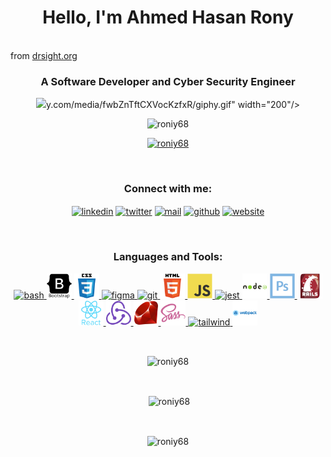 <h1 align="center">Hello, I'm Ahmed Hasan Rony </h1>
<br/>from <a style="{text-decoration:none;color:blue;font-size:40px;}" href="dr-sight.github.io">drsight.org</a>
<h3 align="center">A Software Developer and Cyber Security Engineer </h3>
<div id="header" align="center">
  <img src="https://media.gipdr-sight.github.io"hdrsight.org</a>y.com/media/fwbZnTftCXVocKzfxR/giphy.gif" width="200"/>
</div>

<p align="center"> <img src="https://komarev.com/ghpvc/?username=roniy68&label=Profile%20views&color=0e75b6&style=flat" alt="roniy68" /> </p>

<p align="center"> <a href="https://github.com/ryo-ma/github-profile-trophy"><img src="https://github-profile-trophy.vercel.app/?username=roniy68" alt="roniy68" /></a> </p>

<br>

<h3 align="center">Connect with me:</h3>
<p align="center">
<a href="https://www.linkedin.com/in/ahroniy/" target="blank"><img align="center" src="https://media.tenor.com/8q8PYGT5jW0AAAAd/linkedin-teameasil.gif" alt="linkedin" height="50" width="50" /></a>
<a href="https://twitter.com/ahroniy" target="blank"><img align="center" src="https://media.giphy.com/media/SMKiEh9WDO6ze/giphy.gif" alt="twitter" height="50" width="50" /></a>
<a href="mailto:ahmed.hasan.rony@gmail.com?subject=Reaching%20Out%20to%20you%20from%20Github" target="blank"><img align="center" src="https://media.giphy.com/media/5NPhdqmyRxn8I/giphy.gif" alt="mail" height="50" width="50" /></a>
<a href="https://www.github.com/roniy68" target="blank"><img align="center" src="https://media1.giphy.com/avatars/mwooodward/cIe5MvDvX4Vc.gif" alt="github" height="50" width="50" /></a>
<a href="https://roniy68.github.io" target="blank"><img align="center" src="https://media.giphy.com/media/eNkinmRoeqYhDvU476/giphy.gif" alt="website" height="50" width="50" /></a>
</p>


<br>

<h3 align="center">Languages and Tools:</h3>
<p align="center"> <a href="https://www.gnu.org/software/bash/" target="_blank" rel="noreferrer"> <img src="https://www.vectorlogo.zone/logos/gnu_bash/gnu_bash-icon.svg" alt="bash" width="40" height="40"/> </a> <a href="https://getbootstrap.com" target="_blank" rel="noreferrer"> <img src="https://raw.githubusercontent.com/devicons/devicon/master/icons/bootstrap/bootstrap-plain-wordmark.svg" alt="bootstrap" width="40" height="40"/> </a> <a href="https://www.w3schools.com/css/" target="_blank" rel="noreferrer"> <img src="https://raw.githubusercontent.com/devicons/devicon/master/icons/css3/css3-original-wordmark.svg" alt="css3" width="40" height="40"/> </a> <a href="https://www.figma.com/" target="_blank" rel="noreferrer"> <img src="https://www.vectorlogo.zone/logos/figma/figma-icon.svg" alt="figma" width="40" height="40"/> </a> <a href="https://git-scm.com/" target="_blank" rel="noreferrer"> <img src="https://www.vectorlogo.zone/logos/git-scm/git-scm-icon.svg" alt="git" width="40" height="40"/> </a> <a href="https://www.w3.org/html/" target="_blank" rel="noreferrer"> <img src="https://raw.githubusercontent.com/devicons/devicon/master/icons/html5/html5-original-wordmark.svg" alt="html5" width="40" height="40"/> </a> <a href="https://developer.mozilla.org/en-US/docs/Web/JavaScript" target="_blank" rel="noreferrer"> <img src="https://raw.githubusercontent.com/devicons/devicon/master/icons/javascript/javascript-original.svg" alt="javascript" width="40" height="40"/> </a> <a href="https://jestjs.io" target="_blank" rel="noreferrer"> <img src="https://www.vectorlogo.zone/logos/jestjsio/jestjsio-icon.svg" alt="jest" width="40" height="40"/> </a> <a href="https://nodejs.org" target="_blank" rel="noreferrer"> <img src="https://raw.githubusercontent.com/devicons/devicon/master/icons/nodejs/nodejs-original-wordmark.svg" alt="nodejs" width="40" height="40"/> </a> <a href="https://www.photoshop.com/en" target="_blank" rel="noreferrer"> <img src="https://raw.githubusercontent.com/devicons/devicon/master/icons/photoshop/photoshop-line.svg" alt="photoshop" width="40" height="40"/> </a> <a href="https://rubyonrails.org" target="_blank" rel="noreferrer"> <img src="https://raw.githubusercontent.com/devicons/devicon/master/icons/rails/rails-original-wordmark.svg" alt="rails" width="40" height="40"/> </a> <a href="https://reactjs.org/" target="_blank" rel="noreferrer"> <img src="https://raw.githubusercontent.com/devicons/devicon/master/icons/react/react-original-wordmark.svg" alt="react" width="40" height="40"/> </a> <a href="https://redux.js.org" target="_blank" rel="noreferrer"> <img src="https://raw.githubusercontent.com/devicons/devicon/master/icons/redux/redux-original.svg" alt="redux" width="40" height="40"/> </a> <a href="https://www.ruby-lang.org/en/" target="_blank" rel="noreferrer"> <img src="https://raw.githubusercontent.com/devicons/devicon/master/icons/ruby/ruby-original.svg" alt="ruby" width="40" height="40"/> </a> <a href="https://sass-lang.com" target="_blank" rel="noreferrer"> <img src="https://raw.githubusercontent.com/devicons/devicon/master/icons/sass/sass-original.svg" alt="sass" width="40" height="40"/> </a> <a href="https://tailwindcss.com/" target="_blank" rel="noreferrer"> <img src="https://www.vectorlogo.zone/logos/tailwindcss/tailwindcss-icon.svg" alt="tailwind" width="40" height="40"/> </a> <a href="https://webpack.js.org" target="_blank" rel="noreferrer"> <img src="https://raw.githubusercontent.com/devicons/devicon/d00d0969292a6569d45b06d3f350f463a0107b0d/icons/webpack/webpack-original-wordmark.svg" alt="webpack" width="40" height="40"/> </a> </p>

<br>

<p align="center"><img align="center" src="https://github-readme-stats.vercel.app/api/top-langs?username=roniy68&show_icons=true&locale=en&layout=compact" alt="roniy68" /></p>

<br>

<p align="center">&nbsp;<img align="center" src="https://github-readme-stats.vercel.app/api?username=roniy68&show_icons=true&locale=en" alt="roniy68" /></p>
<br>
<p align="center"><img align="center" src="https://github-readme-streak-stats.herokuapp.com/?user=roniy68&" alt="roniy68" /></p>

